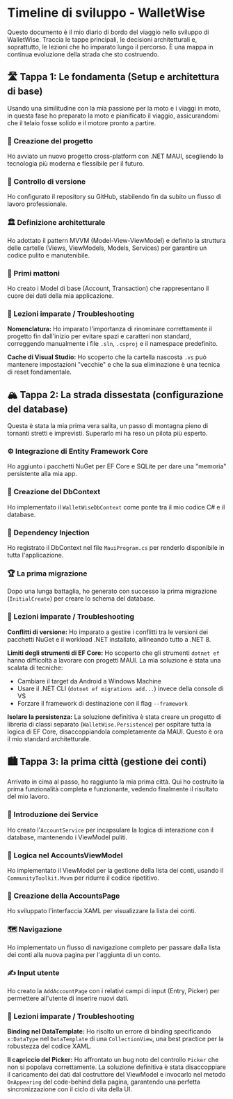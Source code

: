 # Timeline di sviluppo - WalletWise

Questo documento è il mio diario di bordo del viaggio nello sviluppo di WalletWise. Traccia le tappe principali, le decisioni architetturali e, soprattutto, le lezioni che ho imparato lungo il percorso. È una mappa in continua evoluzione della strada che sto costruendo.

## 🛣️ Tappa 1: Le fondamenta (Setup e architettura di base)

Usando una similitudine con la mia passione per la moto e i viaggi in moto, in questa fase ho preparato la moto e pianificato il viaggio, assicurandomi che il telaio fosse solido e il motore pronto a partire.

### 📍 Creazione del progetto
Ho avviato un nuovo progetto cross-platform con .NET MAUI, scegliendo la tecnologia più moderna e flessibile per il futuro.

### 🔗 Controllo di versione
Ho configurato il repository su GitHub, stabilendo fin da subito un flusso di lavoro professionale.

### 🏛️ Definizione architetturale
Ho adottato il pattern MVVM (Model-View-ViewModel) e definito la struttura delle cartelle (Views, ViewModels, Models, Services) per garantire un codice pulito e manutenibile.

### 🧱 Primi mattoni
Ho creato i Model di base (Account, Transaction) che rappresentano il cuore dei dati della mia applicazione.

### 🔧 Lezioni imparate / Troubleshooting

**Nomenclatura:** Ho imparato l'importanza di rinominare correttamente il progetto fin dall'inizio per evitare spazi e caratteri non standard, correggendo manualmente i file `.sln`, `.csproj` e il namespace predefinito.

**Cache di Visual Studio:** Ho scoperto che la cartella nascosta `.vs` può mantenere impostazioni "vecchie" e che la sua eliminazione è una tecnica di reset fondamentale.

## 🏔️ Tappa 2: La strada dissestata (configurazione del database)

Questa è stata la mia prima vera salita, un passo di montagna pieno di tornanti stretti e imprevisti. Superarlo mi ha reso un pilota più esperto.

### ⚙️ Integrazione di Entity Framework Core
Ho aggiunto i pacchetti NuGet per EF Core e SQLite per dare una "memoria" persistente alla mia app.

### 🌉 Creazione del DbContext
Ho implementato il `WalletWiseDbContext` come ponte tra il mio codice C# e il database.

### 🚀 Dependency Injection
Ho registrato il DbContext nel file `MauiProgram.cs` per renderlo disponibile in tutta l'applicazione.

### 🏆 La prima migrazione
Dopo una lunga battaglia, ho generato con successo la prima migrazione (`InitialCreate`) per creare lo schema del database.

### 🔧 Lezioni imparate / Troubleshooting

**Conflitti di versione:** Ho imparato a gestire i conflitti tra le versioni dei pacchetti NuGet e il workload .NET installato, allineando tutto a .NET 8.

**Limiti degli strumenti di EF Core:** Ho scoperto che gli strumenti `dotnet ef` hanno difficoltà a lavorare con progetti MAUI. La mia soluzione è stata una scalata di tecniche:

- Cambiare il target da Android a Windows Machine
- Usare il .NET CLI (`dotnet ef migrations add...`) invece della console di VS
- Forzare il framework di destinazione con il flag `--framework`

**Isolare la persistenza:** La soluzione definitiva è stata creare un progetto di libreria di classi separato (`WalletWise.Persistence`) per ospitare tutta la logica di EF Core, disaccoppiandola completamente da MAUI. Questo è ora il mio standard architetturale.

## 🏙️ Tappa 3: la prima città (gestione dei conti)

Arrivato in cima al passo, ho raggiunto la mia prima città. Qui ho costruito la prima funzionalità completa e funzionante, vedendo finalmente il risultato del mio lavoro.

### 🔩 Introduzione dei Service
Ho creato l'`AccountService` per incapsulare la logica di interazione con il database, mantenendo i ViewModel puliti.

### 🧠 Logica nel AccountsViewModel
Ho implementato il ViewModel per la gestione della lista dei conti, usando il `CommunityToolkit.Mvvm` per ridurre il codice ripetitivo.

### 🎨 Creazione della AccountsPage
Ho sviluppato l'interfaccia XAML per visualizzare la lista dei conti.

### 🗺️ Navigazione
Ho implementato un flusso di navigazione completo per passare dalla lista dei conti alla nuova pagina per l'aggiunta di un conto.

### ✍️ Input utente
Ho creato la `AddAccountPage` con i relativi campi di input (Entry, Picker) per permettere all'utente di inserire nuovi dati.

### 🔧 Lezioni imparate / Troubleshooting

**Binding nel DataTemplate:** Ho risolto un errore di binding specificando `x:DataType` nel `DataTemplate` di una `CollectionView`, una best practice per la robustezza del codice XAML.

**Il capriccio del Picker:** Ho affrontato un bug noto del controllo `Picker` che non si popolava correttamente. La soluzione definitiva è stata disaccoppiare il caricamento dei dati dal costruttore del ViewModel e invocarlo nel metodo `OnAppearing` del code-behind della pagina, garantendo una perfetta sincronizzazione con il ciclo di vita della UI.